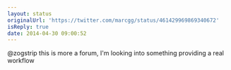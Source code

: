 ```yaml
---
layout: status
originalUrl: 'https://twitter.com/marcgg/status/461429969869340672'
isReply: true
date: 2014-04-30 09:00:52
---
```


@zogstrip this is more a forum, I'm looking into something providing a real workflow
